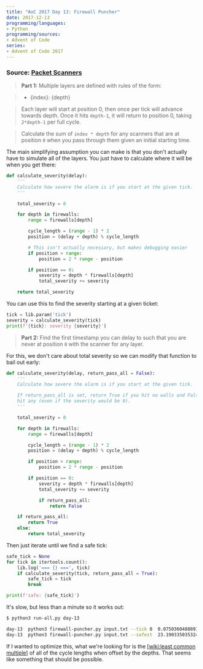 ```yaml
---
title: "AoC 2017 Day 13: Firewall Puncher"
date: 2017-12-13
programming/languages:
- Python
programming/sources:
- Advent of Code
series:
- Advent of Code 2017
---
```

### Source: [Packet Scanners](http://adventofcode.com/2017/day/13)

> **Part 1:** Multiple layers are defined with rules of the form:

> - {index}: {depth}

> Each layer will start at position 0, then once per tick will advance towards depth. Once it hits `depth-1`, it will return to position 0, taking `2*depth-1` per full cycle.

> Calculate the sum of `index * depth` for any scanners that are at position `0` when you pass through them given an initial starting time.

<!--more-->

The main simplifying assumption you can make is that you don't actually have to simulate all of the layers. You just have to calculate where it will be when you get there:

```python
def calculate_severity(delay):
    '''
    Calculate how severe the alarm is if you start at the given tick.
    '''

    total_severity = 0

    for depth in firewalls:
        range = firewalls[depth]

        cycle_length = (range - 1) * 2
        position = (delay + depth) % cycle_length

        # This isn't actually necessary, but makes debugging easier
        if position > range:
            position = 2 * range - position

        if position == 0:
            severity = depth * firewalls[depth]
            total_severity += severity

    return total_severity
```

You can use this to find the severity starting at a given ticket:

```python
tick = lib.param('tick')
severity = calculate_severity(tick)
print(f'{tick}: severity {severity}')
```

> **Part 2:** Find the first timestamp you can delay to such that you are never at position `0` with the scanner for any layer.

For this, we don't care about total severity so we can modify that function to bail out early:

```python
def calculate_severity(delay, return_pass_all = False):
    '''
    Calculate how severe the alarm is if you start at the given tick.

    If return_pass_all is set, return True if you hit no walls and False if you
    hit any (even if the severity would be 0).
    '''

    total_severity = 0

    for depth in firewalls:
        range = firewalls[depth]

        cycle_length = (range - 1) * 2
        position = (delay + depth) % cycle_length

        if position > range:
            position = 2 * range - position

        if position == 0:
            severity = depth * firewalls[depth]
            total_severity += severity

            if return_pass_all:
                return False

    if return_pass_all:
        return True
    else:
        return total_severity
```

Then just iterate until we find a safe tick:

```python
safe_tick = None
for tick in itertools.count():
    lib.log('=== {} ===', tick)
    if calculate_severity(tick, return_pass_all = True):
        safe_tick = tick
        break

print(f'safe: {safe_tick}')
```

It's slow, but less than a minute so it works out:

```bash
$ python3 run-all.py day-13

day-13  python3 firewall-puncher.py input.txt --tick 0  0.07503604888916016     0: severity 1476
day-13  python3 firewall-puncher.py input.txt --safest  23.190335035324097      safe: 3937334
```

If I wanted to optimize this, what we're looking for is the [[wiki:least common multiple]]() of all of the cycle lengths when offset by the depths. That seems like something that should be possible.
